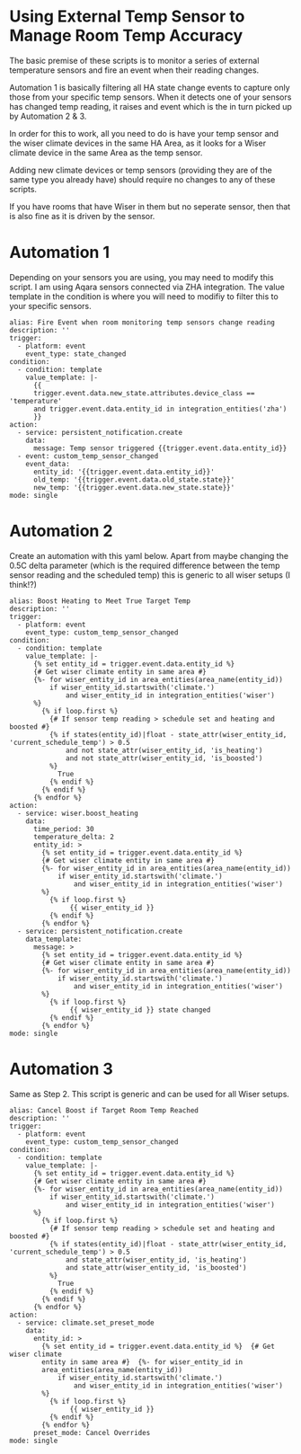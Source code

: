 # Using External Temp Sensor to Manage Room Temp Accuracy

The basic premise of these scripts is to monitor a series of external temperature sensors and fire an event when their reading changes.

Automation 1 is basically filtering all HA state change events to capture only those from your specific temp sensors.  When it detects one of your sensors has changed temp reading, it raises and event which is the in turn picked up by Automation 2 & 3.

In order for this to work, all you need to do is have your temp sensor and the wiser climate devices in the same HA Area, as it looks for a Wiser climate device in the same Area as the temp sensor.

Adding new climate devices or temp sensors (providing they are of the same type you already have) should require no changes to any of these scripts.

If you have rooms that have Wiser in them but no seperate sensor, then that is also fine as it is driven by the sensor.


# Automation 1

Depending on your sensors you are using, you may need to modify this script.  I am using Aqara sensors connected via ZHA integration.  The value template in the condition is where you will need to modifiy to filter this to your specific sensors.

```
alias: Fire Event when room monitoring temp sensors change reading
description: ''
trigger:
  - platform: event
    event_type: state_changed
condition:
  - condition: template
    value_template: |-
      {{ 
      trigger.event.data.new_state.attributes.device_class == 'temperature'
      and trigger.event.data.entity_id in integration_entities('zha')
      }}
action:
  - service: persistent_notification.create
    data:
      message: Temp sensor triggered {{trigger.event.data.entity_id}}
  - event: custom_temp_sensor_changed
    event_data:
      entity_id: '{{trigger.event.data.entity_id}}'
      old_temp: '{{trigger.event.data.old_state.state}}'
      new_temp: '{{trigger.event.data.new_state.state}}'
mode: single

```


# Automation 2
Create an automation with this yaml below.  Apart from maybe changing the 0.5C delta parameter (which is the required difference between the temp sensor reading and the scheduled temp) this is generic to all wiser setups (I think!?)

```
alias: Boost Heating to Meet True Target Temp
description: ''
trigger:
  - platform: event
    event_type: custom_temp_sensor_changed
condition:
  - condition: template
    value_template: |-
      {% set entity_id = trigger.event.data.entity_id %}
      {# Get wiser climate entity in same area #}
      {%- for wiser_entity_id in area_entities(area_name(entity_id))
          if wiser_entity_id.startswith('climate.') 
              and wiser_entity_id in integration_entities('wiser')
      %}
        {% if loop.first %}
          {# If sensor temp reading > schedule set and heating and boosted #}
          {% if states(entity_id)|float - state_attr(wiser_entity_id, 'current_schedule_temp') > 0.5
              and not state_attr(wiser_entity_id, 'is_heating')
              and not state_attr(wiser_entity_id, 'is_boosted')
          %}
            True
          {% endif %}
        {% endif %}
      {% endfor %}
action:
  - service: wiser.boost_heating
    data:
      time_period: 30
      temperature_delta: 2
      entity_id: >
        {% set entity_id = trigger.event.data.entity_id %}  
        {# Get wiser climate entity in same area #}  
        {%- for wiser_entity_id in area_entities(area_name(entity_id))
            if wiser_entity_id.startswith('climate.') 
                and wiser_entity_id in integration_entities('wiser')
        %}
          {% if loop.first %}
               {{ wiser_entity_id }}
          {% endif %}
        {% endfor %}
  - service: persistent_notification.create
    data_template:
      message: >
        {% set entity_id = trigger.event.data.entity_id %}  
        {# Get wiser climate entity in same area #}  
        {%- for wiser_entity_id in area_entities(area_name(entity_id))
            if wiser_entity_id.startswith('climate.') 
                and wiser_entity_id in integration_entities('wiser')
        %}
          {% if loop.first %}
               {{ wiser_entity_id }} state changed
          {% endif %}
        {% endfor %}
mode: single

```

# Automation 3
Same as Step 2.  This script is generic and can be used for all Wiser setups.

```
alias: Cancel Boost if Target Room Temp Reached
description: ''
trigger:
  - platform: event
    event_type: custom_temp_sensor_changed
condition:
  - condition: template
    value_template: |-
      {% set entity_id = trigger.event.data.entity_id %}
      {# Get wiser climate entity in same area #}
      {%- for wiser_entity_id in area_entities(area_name(entity_id))
          if wiser_entity_id.startswith('climate.') 
              and wiser_entity_id in integration_entities('wiser')
      %}
        {% if loop.first %}
          {# If sensor temp reading > schedule set and heating and boosted #}
          {% if states(entity_id)|float - state_attr(wiser_entity_id, 'current_schedule_temp') > 0.5
              and state_attr(wiser_entity_id, 'is_heating')
              and state_attr(wiser_entity_id, 'is_boosted')
          %}
            True
          {% endif %}
        {% endif %}
      {% endfor %}
action:
  - service: climate.set_preset_mode
    data:
      entity_id: >
        {% set entity_id = trigger.event.data.entity_id %}  {# Get wiser climate
        entity in same area #}  {%- for wiser_entity_id in
        area_entities(area_name(entity_id))
            if wiser_entity_id.startswith('climate.') 
                and wiser_entity_id in integration_entities('wiser')
        %}
          {% if loop.first %}
               {{ wiser_entity_id }}
          {% endif %}
        {% endfor %}
      preset_mode: Cancel Overrides
mode: single

```
